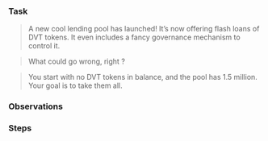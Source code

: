 ### Task

>A new cool lending pool has launched! It’s now offering flash loans of DVT tokens. It even includes a fancy governance mechanism to control it.

>What could go wrong, right ?

>You start with no DVT tokens in balance, and the pool has 1.5 million. Your goal is to take them all.

### Observations

### Steps 